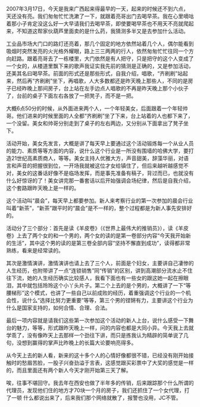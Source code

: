 2007年3月17日，今天是我来广西起来得最早的一天，起来的时候还不到六点，天还没有亮。我们匆匆忙忙洗漱了一下，就跟着亮哥出门去喝早茶。我在心里嘀咕着那小子肯定没这么好一大早请我们去喝早茶，即使要喝早茶也不用天不亮就爬起来，不知道这帮家伙葫芦里面卖的是什么药，我猜测多半又是去参加什么活动。

工业品市场大门口的路灯还亮着，那几个固定的地方依然站着几个人，偶尔能看到吸烟时突然发亮的火光格外耀眼，路上三三两两的行人，依然匆匆忙忙往同一个方向赶路。跟着亮哥去了一栋楼里，大门依然是有人把守，只是把守的这个人变成了一个女的，从楼道里飘下来的歌声我证实我先前的猜测是正确的，又是参加活动，还美其名曰喝早茶。前面的形式还是那些形式，自我介绍，唱歌，“齐刷刷”站起来，然后再“齐刷刷”坐下，再唱歌，人大多数都还是昨天晚上那些人，不同的是房子已经昨晚上那间房子，台上站在左手边点人唱歌的不再是昨天晚上那个小伙子了，台前的桌子下面左右各放了一把凳子，而不是一把。

大概6点50分的时候，从外面进来两个人，一个年轻美女，后面跟着一个年轻帅哥。他们进来的时候里面的人全都“齐刷刷”坐了下来，台上站着的人也都下来了，一个没留。美女和帅哥分别走到了桌子的左右两边，又分别从下面拿出了凳子坐下。

活动开始，美女先发言，大概是讲了每天早上要通过这个活动锻炼每一个从业人员的能力、素质等等方面的内容，说什么这个行业是一所没有围墙的哈佛大学，要打造21世纪高素质商人，等等。美女主持人优雅大方，声音甜美，辞藻华丽，对语言和声音的把握很到位，一开场我就被这位才女给镇住了，但后来越听越感觉不对，美女的这番话好像不是临场发挥，而是事先准备有稿子，背过而已，也就没有什么好惊讶的了！美女讲完那一番套话以后开始强调会场纪律，然后是自我介绍，这个套路跟昨天晚上是一样的。

这个活动叫“晨会”，每天早上都要参加。新人来考察行业的第一次参加的晨会行业叫着“新茶”，“新茶”跟平时的“晨会”是不一样的，整个过程都是为新人事先安排好的。

活动分了三个部分：首先是读《羊皮卷》（《世界上最伟大的推销员》），读《羊皮卷》上去了两个女的和一个男的，两个女的读的是第一卷部分内容“今天我开始新的生活”，其中这个男的读的是第三卷全部内容“坚持不懈直到成功”，读得都非常熟练，看来是经常读的。

其次是激情演讲，激情演讲也请上去了三个人，前面是个妇女，主要讲自己凄惨的人生经历，也附带讲了一点“连锁销售”同“传销”的区别，讲到高潮部分流水止不住往下流，她的人生经历确实比较感人，我看下面也有一些女的跟这她一起在擦眼泪，其中就包括玲玲这个小丫头片子。第二个上去的是个男的，大概讲了一下“等腰梯形”这个模式，也讲了一些自己以前成败的经历，着重强调这个行业的一个机会性，说什么“选择比努力更重要”等等，第三个男的铿锵有力，主要讲这个行业为什么是国家支持的，如何合情、合理、合法。

最后一项内容就是请我们这些第一次参加这个活动的新人上台，说什么感受一下舞台的魅力，等等，形式跟昨天晚上一样，问的内容也都是大同小异。今天我上去就学乖了，没有像昨天上去那样一个劲往下讲，而只是拣我认为精辟的简单说了几句，没想到赢得的掌声比昨晚上的长篇大论要响亮得多。

从今天上去的新人看，新来的这十多个人的心情好像都很不错，已经没有刚开始接触时的愁眉苦脸，一股子兴奋劲溢于言表，这感觉跟买彩票中了大奖的感觉是一样的，而且里面还有两个新人今天才刚开始第三天了解。

唉，往事不堪回守。我去年在西安也做了半年多的传销，后来跟踪那个什么所谓的代理员，发现他们住的地方才70块一个月的房子，我们还抓住了一个女代理，打了一顿 什么都说出来了，后来我们那个网络就散了，报警也没用，JC不管。
